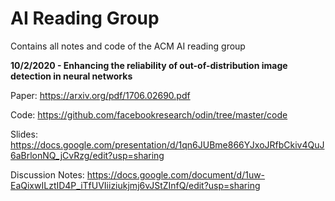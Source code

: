 # AI Reading Group
Contains all notes and code of the ACM AI reading group

**10/2/2020 - Enhancing the reliability of out-of-distribution image detection in neural networks**

Paper: https://arxiv.org/pdf/1706.02690.pdf

Code: https://github.com/facebookresearch/odin/tree/master/code

Slides: https://docs.google.com/presentation/d/1qn6JUBme866YJxoJRfbCkiv4QuJ6aBrlonNQ_jCvRzg/edit?usp=sharing

Discussion Notes: https://docs.google.com/document/d/1uw-EaQixwILztID4P_iTfUVIiiziukjmj6vJStZInfQ/edit?usp=sharing
